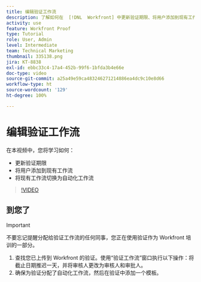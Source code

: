 ```yaml
---
title: 编辑验证工作流
description: 了解如何在  [!DNL  Workfront] 中更新验证期限、将用户添加到现有工作流以及将现有工作流切换为自动化工作流。
activity: use
feature: Workfront Proof
type: Tutorial
role: User, Admin
level: Intermediate
team: Technical Marketing
thumbnail: 335138.png
jira: KT-8838
exl-id: ebbc33c4-17a4-452b-99f6-1bfda3b4e66e
doc-type: video
source-git-commit: a25a49e59ca483246271214886ea4dc9c10e8d66
workflow-type: ht
source-wordcount: '129'
ht-degree: 100%

---
```


# 编辑验证工作流

在本视频中，您将学习如何：

* 更新验证期限
* 将用户添加到现有工作流
* 将现有工作流切换为自动化工作流

>[!VIDEO](https://video.tv.adobe.com/v/335138/?quality=12&learn=on)

## 到您了

>[!IMPORTANT]
>
>不要忘记提醒分配给验证工作流的任何同事，您正在使用验证作为 Workfront 培训的一部分。

1. 查找您已上传到 Workfront 的验证。使用“验证工作流”窗口执行以下操作：将截止日期推迟一天，并将审核人更改为审核人和审批人。
1. 确保为验证分配了自动化工作流，然后在验证中添加一个模板。



<!--
## Learn more
* Add stages and users to an automated workflow on a proof
* Convert a basic workflow to an automated workflow on a proof
* Create or edit an automated workflow for an existing proof
* Edit proof stages and reviewers
-->
